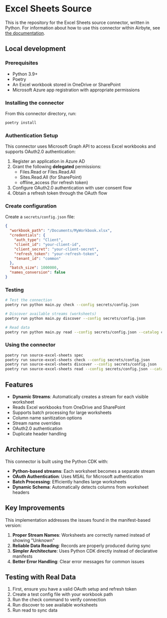# Excel Sheets Source

This is the repository for the Excel Sheets source connector, written in Python.
For information about how to use this connector within Airbyte, see [the documentation](https://docs.airbyte.com/integrations/sources/excel-sheets).

## Local development

### Prerequisites

- Python 3.9+
- Poetry
- An Excel workbook stored in OneDrive or SharePoint
- Microsoft Azure app registration with appropriate permissions

### Installing the connector

From this connector directory, run:
```bash
poetry install
```

### Authentication Setup

This connector uses Microsoft Graph API to access Excel workbooks and supports OAuth2.0 authentication:

1. Register an application in Azure AD
2. Grant the following **delegated** permissions:
   - Files.Read or Files.Read.All
   - Sites.Read.All (for SharePoint)
   - offline_access (for refresh token)
3. Configure OAuth2.0 authentication with user consent flow
4. Obtain a refresh token through the OAuth flow

### Create configuration

Create a `secrets/config.json` file:
```json
{
  "workbook_path": "/Documents/MyWorkbook.xlsx",
  "credentials": {
    "auth_type": "Client",
    "client_id": "your-client-id",
    "client_secret": "your-client-secret",
    "refresh_token": "your-refresh-token",
    "tenant_id": "common"
  },
  "batch_size": 1000000,
  "names_conversion": false
}
```

### Testing

```bash
# Test the connection
poetry run python main.py check --config secrets/config.json

# Discover available streams (worksheets)
poetry run python main.py discover --config secrets/config.json

# Read data
poetry run python main.py read --config secrets/config.json --catalog configured_catalog.json
```

### Using the connector

```bash
poetry run source-excel-sheets spec
poetry run source-excel-sheets check --config secrets/config.json
poetry run source-excel-sheets discover --config secrets/config.json
poetry run source-excel-sheets read --config secrets/config.json --catalog configured_catalog.json
```

## Features

- **Dynamic Streams**: Automatically creates a stream for each visible worksheet
- Reads Excel workbooks from OneDrive and SharePoint
- Supports batch processing for large worksheets
- Column name sanitization options
- Stream name overrides
- OAuth2.0 authentication
- Duplicate header handling

## Architecture

This connector is built using the Python CDK with:
- **Python-based streams**: Each worksheet becomes a separate stream
- **OAuth Authentication**: Uses MSAL for Microsoft authentication
- **Batch Processing**: Efficiently handles large worksheets
- **Dynamic Schema**: Automatically detects columns from worksheet headers

## Key Improvements

This implementation addresses the issues found in the manifest-based version:
1. **Proper Stream Names**: Worksheets are correctly named instead of showing "Unknown"
2. **Reliable Data Reading**: Records are properly produced during sync
3. **Simpler Architecture**: Uses Python CDK directly instead of declarative manifests
4. **Better Error Handling**: Clear error messages for common issues

## Testing with Real Data

1. First, ensure you have a valid OAuth setup and refresh token
2. Create a test config file with your workbook path
3. Run the check command to verify connection
4. Run discover to see available worksheets
5. Run read to sync data